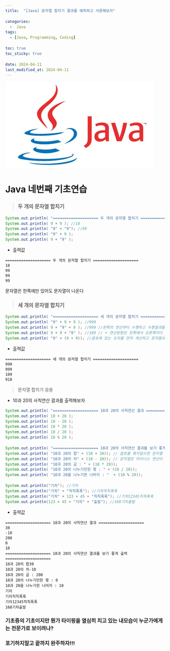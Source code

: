 ```yaml
---
title:  "[Java] 문자열 합치기 결과를 예측하고 사용해보자" 

categories:
  -  Java
tags:
  - [Java, Programming, Coding]

toc: true
toc_sticky: true

date: 2024-04-11
last_modified_at: 2024-04-11
---
```


![java.png](/assets/images/java.png)

# Java 네번째 기초연습

> ### 두 개의 문자열 합치기

~~~java
System.out.println( "==================== 두 개의 문자열 합치기 ====================");
System.out.println( 9 + 9 ); //18
System.out.println( "9" + "9"); //99
System.out.println( "9" + 9 );
System.out.println( 9 + "9" );
~~~

- 출력값

~~~
==================== 두 개의 문자열 합치기 ====================
18
99
99
99
~~~

문자열은 한쪽에만 있어도 문자열이 나온다

> ### 세 개의 문자열 합치기

~~~java
System.out.println( "==================== 세 개의 문자열 합치기 ====================");
System.out.println( "9" + 9 + 9 ); //999
System.out.println( 9 + "9" + 9 ); //999 //왼쪽의 연산부터 수행하고 수행결과를 오른쪽과 연산함
System.out.println( 9 + 9 + "9" ); //189 // + 연산방향은 왼쪽에서 오른쪽이다 (숫자부터 합쳐져서 18이되고 18과 9가 문자로 합쳐져서 189)
System.out.println( "9" + (9 + 9)); //괄호에 있는 숫자를 먼저 계산하고 문자열과 합쳐지기 떄문에 918이 된다
~~~

- 출력값

~~~
==================== 세 개의 문자열 합치기 ====================
999
999
189
918
~~~

> 문자열 합치기 응용
- 10과 20의 사칙연산 결과를 출력해보자

~~~java
System.out.println( "==================== 10과 20의 사칙연산 결과 ====================");
System.out.println( 10 + 20 );
System.out.println( 10 - 20 );
System.out.println( 10 * 20 );
System.out.println( 10 / 20 );
System.out.println( 10 % 20 );

System.out.println( "==================== 10과 20의 사칙연산 결과를 보기 좋게 출력 ====================");
System.out.println( "10과 20의 합" + (10 + 20)); // 괄호를 묶지않으면 문자열 합치기가 되어서 결과가 1020이 된다 
System.out.println( "10과 20의 차" + (10 - 20)); // 문자열은 마이너스 연산이 불가능하기에 문자열과 마이나스 연산이 불가능하다(반드시 괄호사용)
System.out.println( "10과 20의 곱 : " + (10 * 20));
System.out.println( "10과 20의 나누기만한 몫 : " + (10 / 20));
System.out.println( "10과 20을 나누기한 나머지 : "  + (10 % 20));

System.out.println("기차"); //기차
System.out.println("기차" + "칙칙폭폭"); //기차칙칙폭폭
System.out.println("기차" + 123 + 45 + "칙칙폭폭"); //기차12345칙칙폭폭
System.out.println(123 + 45 + "기차" + "출발"); //168기차출발
~~~

- 출력값

~~~
==================== 10과 20의 사칙연산 결과 ====================
30
-10
200
0
10
==================== 10과 20의 사칙연산 결과를 보기 좋게 출력 ====================
10과 20의 합30
10과 20의 차-10
10과 20의 곱 : 200
10과 20의 나누기만한 몫 : 0
10과 20을 나누기한 나머지 : 10
기차
기차칙칙폭폭
기차12345칙칙폭폭
168기차출발
~~~


### 기초중의 기초이지만 뭔가 타이핑을 열심히 치고 있는 내모습이 누군가에게는 전문가로 보이려나? 

### 포기하지말고 끝까지 완주하자!!!
